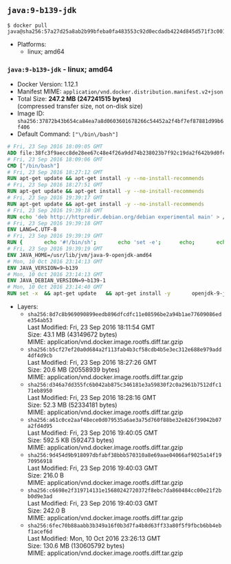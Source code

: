 ## `java:9-b139-jdk`

```console
$ docker pull java@sha256:57a27d25a8ab2b99bfeba0fa483553c92d0ecdadb4224d845d571f3c0011267b
```

-	Platforms:
	-	linux; amd64

### `java:9-b139-jdk` - linux; amd64

-	Docker Version: 1.12.1
-	Manifest MIME: `application/vnd.docker.distribution.manifest.v2+json`
-	Total Size: **247.2 MB (247241515 bytes)**  
	(compressed transfer size, not on-disk size)
-	Image ID: `sha256:37872b43b654ca84ea7a8d0603601678266c54452a2f4bf7ef87881d99b6f406`
-	Default Command: `["\/bin\/bash"]`

```dockerfile
# Fri, 23 Sep 2016 18:09:05 GMT
ADD file:38fc3f9aecc8de28ee67c48e4f26a9dd74b238023b7f92c19da2f642b9d0fc14 in / 
# Fri, 23 Sep 2016 18:09:06 GMT
CMD ["/bin/bash"]
# Fri, 23 Sep 2016 18:27:12 GMT
RUN apt-get update && apt-get install -y --no-install-recommends 		ca-certificates 		curl 		wget 	&& rm -rf /var/lib/apt/lists/*
# Fri, 23 Sep 2016 18:27:51 GMT
RUN apt-get update && apt-get install -y --no-install-recommends 		bzr 		git 		mercurial 		openssh-client 		subversion 				procps 	&& rm -rf /var/lib/apt/lists/*
# Fri, 23 Sep 2016 19:39:17 GMT
RUN apt-get update && apt-get install -y --no-install-recommends 		bzip2 		unzip 		xz-utils 	&& rm -rf /var/lib/apt/lists/*
# Fri, 23 Sep 2016 19:39:18 GMT
RUN echo 'deb http://httpredir.debian.org/debian experimental main' > /etc/apt/sources.list.d/experimental.list
# Fri, 23 Sep 2016 19:39:18 GMT
ENV LANG=C.UTF-8
# Fri, 23 Sep 2016 19:39:19 GMT
RUN { 		echo '#!/bin/sh'; 		echo 'set -e'; 		echo; 		echo 'dirname "$(dirname "$(readlink -f "$(which javac || which java)")")"'; 	} > /usr/local/bin/docker-java-home 	&& chmod +x /usr/local/bin/docker-java-home
# Fri, 23 Sep 2016 19:39:19 GMT
ENV JAVA_HOME=/usr/lib/jvm/java-9-openjdk-amd64
# Mon, 10 Oct 2016 23:14:13 GMT
ENV JAVA_VERSION=9~b139
# Mon, 10 Oct 2016 23:14:13 GMT
ENV JAVA_DEBIAN_VERSION=9~b139-1
# Mon, 10 Oct 2016 23:14:40 GMT
RUN set -x 	&& apt-get update 	&& apt-get install -y 		openjdk-9-jdk-headless="$JAVA_DEBIAN_VERSION" 	&& rm -rf /var/lib/apt/lists/* 	&& [ "$JAVA_HOME" = "$(docker-java-home)" ]
```

-	Layers:
	-	`sha256:8d7c8b969090899eedb896dfcdfc11e08596be2a94b1ae77609086ede354ab53`  
		Last Modified: Fri, 23 Sep 2016 18:11:54 GMT  
		Size: 43.1 MB (43149672 bytes)  
		MIME: application/vnd.docker.image.rootfs.diff.tar.gzip
	-	`sha256:b5cf27ef20a0d684a2f113fab4b3cf58cdb4b5e3ec312e688e979add4df4d9cb`  
		Last Modified: Fri, 23 Sep 2016 18:27:26 GMT  
		Size: 20.6 MB (20558939 bytes)  
		MIME: application/vnd.docker.image.rootfs.diff.tar.gzip
	-	`sha256:d346a7dd355fc6b042ab875c346181e3a59830f2c0a2961b7512dfc171eb8950`  
		Last Modified: Fri, 23 Sep 2016 18:28:16 GMT  
		Size: 52.3 MB (52334181 bytes)  
		MIME: application/vnd.docker.image.rootfs.diff.tar.gzip
	-	`sha256:a61c0ce2aaf48ece0d079535a6ae3a75d760f88be32e826f39042b07a2fd4d95`  
		Last Modified: Fri, 23 Sep 2016 19:40:05 GMT  
		Size: 592.5 KB (592473 bytes)  
		MIME: application/vnd.docker.image.rootfs.diff.tar.gzip
	-	`sha256:9d454d9b918097dbfabf38bbb570310a8e69aae04066af9025a14f1970956918`  
		Last Modified: Fri, 23 Sep 2016 19:40:03 GMT  
		Size: 216.0 B  
		MIME: application/vnd.docker.image.rootfs.diff.tar.gzip
	-	`sha256:c6698e2f319714131e15680242720372f8ebc7da860484cc00e21f2bb0d9e3ad`  
		Last Modified: Fri, 23 Sep 2016 19:40:03 GMT  
		Size: 242.0 B  
		MIME: application/vnd.docker.image.rootfs.diff.tar.gzip
	-	`sha256:6fec70b88aabb3b349a16f0b3d7fa4b8d63ff33a80f5f9fbcb6bb4ebf1acef6d`  
		Last Modified: Mon, 10 Oct 2016 23:26:13 GMT  
		Size: 130.6 MB (130605792 bytes)  
		MIME: application/vnd.docker.image.rootfs.diff.tar.gzip
